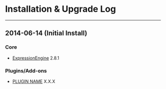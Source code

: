 # Installation & Upgrade Log 

---

## 2014-06-14 (Initial Install)

### Core

* [ExpressionEngine](http://ellislab.com/) 2.8.1

### Plugins/Add-ons

* [PLUGIN NAME](http://plugin-site.com/) X.X.X